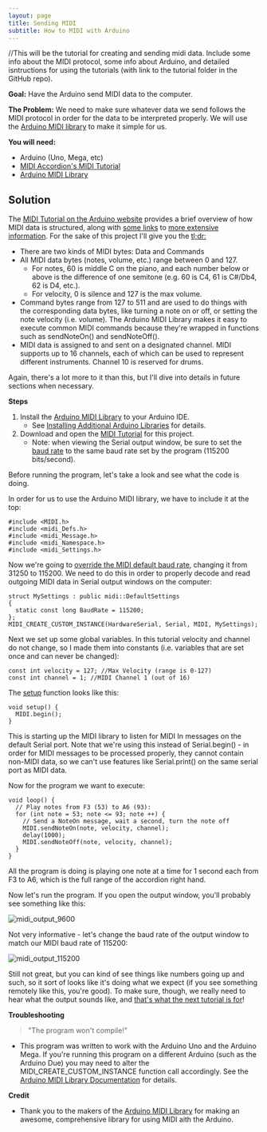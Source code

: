 ```yaml
---
layout: page
title: Sending MIDI
subtitle: How to MIDI with Arduino
---
```


//This will be the tutorial for creating and sending midi data.  Include some info about the MIDI protocol, some info about Arduino, and detailed isntructions for using the tutorials (with link to the tutorial folder in the GitHub repo).


**Goal:** Have the Arduino send MIDI data to the computer.

**The Problem:** We need to make sure whatever data we send follows the MIDI protocol in order for the data to be interpreted properly.  We will use the [Arduino MIDI library](http://playground.arduino.cc/Main/MIDILibrary) to make it simple for us.

**You will need:**

- Arduino (Uno, Mega, etc)
- [MIDI Accordion's MIDI Tutorial](https://github.com/bvavra/MIDI_Accordion/tree/master/Prototypes/MIDI_Tutorial)
- [Arduino MIDI Library](http://playground.arduino.cc/Main/MIDILibrary)

## Solution

The [MIDI Tutorial on the Arduino website](https://www.arduino.cc/en/Tutorial/Midi) provides a brief overview of how MIDI data is structured, along with [some links](http://www.tigoe.net/pcomp/code/communication/midi/) to [more extensive information](http://hinton-instruments.co.uk/reference/midi/protocol/index.htm).  For the sake of this project I'll give you the [tl;dr:](https://en.wikipedia.org/wiki/Wikipedia:Too_long;_didn%27t_read)

- There are two kinds of MIDI bytes: Data and Commands
- All MIDI data bytes (notes, volume, etc.) range between 0 and 127.
    - For notes, 60 is middle C on the piano, and each number below or above is the difference of one semitone (e.g. 60 is C4, 61 is C#/Db4, 62 is D4, etc.).
    - For velocity, 0 is silence and 127 is the max volume.
- Command bytes range from 127 to 511 and are used to do things with the corresponding data bytes, like turning a note on or off, or setting the note velocity (i.e. volume).  The Arduino MIDI Library makes it easy to execute common MIDI commands because they're wrapped in functions such as sendNoteOn() and sendNoteOff().
- MIDI data is assigned to and sent on a designated channel.  MIDI supports up to 16 channels, each of which can be used to represent different instruments.  Channel 10 is reserved for drums.

Again, there's a lot more to it than this, but I'll dive into details in future sections when necessary.

**Steps**

1. Install the [Arduino MIDI Library](http://playground.arduino.cc/Main/MIDILibrary) to your Arduino IDE.
    - See [Installing Additional Arduino Libraries](https://www.arduino.cc/en/Guide/Libraries) for details.
2. Download and open the [MIDI Tutorial](https://github.com/bvavra/MIDI_Accordion/tree/master/Prototypes/MIDI_Tutorial) for this project.
    - Note: when viewing the Serial output window, be sure to set the [baud rate](https://www.arduino.cc/en/Serial/Begin) to the same baud rate set by the program (115200 bits/second).
    
Before running the program, let's take a look and see what the code is doing.

In order for us to use the Arduino MIDI library, we have to include it at the top:

    #include <MIDI.h>
    #include <midi_Defs.h>
    #include <midi_Message.h>
    #include <midi_Namespace.h>
    #include <midi_Settings.h>
    
Now we're going to [override the MIDI default baud rate](http://arduinomidilib.fortyseveneffects.com/a00013.html), changing it from 31250 to 115200.  We need to do this in order to properly decode and read outgoing MIDI data in Serial output windows on the computer:

    struct MySettings : public midi::DefaultSettings
    {
      static const long BaudRate = 115200;
    };
    MIDI_CREATE_CUSTOM_INSTANCE(HardwareSerial, Serial, MIDI, MySettings);

Next we set up some global variables.  In this tutorial velocity and channel do not change, so I made them into constants (i.e. variables that are set once and can never be changed):

    const int velocity = 127; //Max Velocity (range is 0-127)
    const int channel = 1; //MIDI Channel 1 (out of 16)
    
The [setup](https://www.arduino.cc/en/Reference/Setup) function looks like this:

    void setup() {
      MIDI.begin();
    }
    
This is starting up the MIDI library to listen for MIDI In messages on the default Serial port.  Note that we're using this instead of Serial.begin() - in order for MIDI messages to be processed properly, they cannot contain non-MIDI data, so we can't use features like Serial.print() on the same serial port as MIDI data.

Now for the program we want to execute:

    void loop() {
      // Play notes from F3 (53) to A6 (93):
      for (int note = 53; note <= 93; note ++) {
        // Send a NoteOn message, wait a second, turn the note off
        MIDI.sendNoteOn(note, velocity, channel);  
        delay(1000);
        MIDI.sendNoteOff(note, velocity, channel);
      }
    }
    
All the program is doing is playing one note at a time for 1 second each from F3 to A6, which is the full range of the accordion right hand.

Now let's run the program.  If you open the output window, you'll probably see something like this:

![midi_output_9600](../img/midi_output_9600.jpg)

Not very informative - let's change the baud rate of the output window to match our MIDI baud rate of 115200:

![midi_output_115200](../img/midi_output_115200.jpg)

Still not great, but you can kind of see things like numbers going up and such, so it sort of looks like it's doing what we expect (if you see something remotely like this, you're good).  To make sure, though, we really need to hear what the output sounds like, and [that's what the next tutorial is for](../midi-playback)!

**Troubleshooting**

> "The program won't compile!"

- This program was written to work with the Arduino Uno and the Arduino Mega.  If you're running this program on a different Arduino (such as the Arduino Due) you may need to alter the MIDI_CREATE_CUSTOM_INSTANCE function call accordingly.  See the [Arduino MIDI Library Documentation](http://arduinomidilib.fortyseveneffects.com/a00020.html#a95faae7d93fc1a603f99cc7ad92d72bf) for details.

**Credit**

- Thank you to the makers of the [Arduino MIDI Library](https://github.com/FortySevenEffects/arduino_midi_library) for making an awesome, comprehensive library for using MIDI aith the Arduino.
